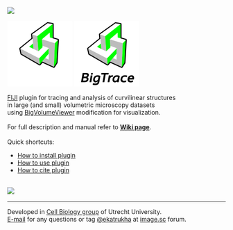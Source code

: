 [![](https://github.com/ekatrukha/bigtrace/actions/workflows/build-main.yml/badge.svg)](https://github.com/ekatrukha/bigtrace/actions/workflows/build-main.yml)

[![logo](./logo/bigtrace_logo_dark_150.png)](https://github.com/ekatrukha/BigTrace#gh-dark-mode-only)
[![logo](./logo/bigtrace_logo_light_150.png)](https://github.com/ekatrukha/BigTrace#gh-light-mode-only)

<a href="https://fiji.sc/">FIJI</a> plugin for tracing and analysis of curvilinear structures  
in large (and small) volumetric microscopy datasets  
using <a href="https://github.com/ekatrukha/bvv-playground">BigVolumeViewer</a> modification for visualization.   
<br />
For full description and manual refer to <a href="https://github.com/ekatrukha/BigTrace/wiki"><strong>Wiki page</strong></a>.  
<br />
Quick shortcuts:
<ul>
<li> <a href="https://github.com/ekatrukha/BigTrace/wiki/How-to-install-plugin">How to install plugin</a></li>
<li> <a href="https://github.com/ekatrukha/BigTrace/wiki/How-to-use-plugin">How to use plugin</a></li>
<li> <a href="https://github.com/ekatrukha/BigTrace/wiki/How-to-cite-plugin%3F">How to cite plugin</a></li>
</ul>
<br />
<img src="https://katpyxa.info/software/BigTrace/bigtrace_example.gif" /> 

----------

Developed in <a href='http://cellbiology.science.uu.nl/'>Cell Biology group</a> of Utrecht University.  
<a href="mailto:katpyxa@gmail.com">E-mail</a> for any questions or tag <a href="https://forum.image.sc/u/ekatrukha/summary">@ekatrukha</a> at <a href="https://forum.image.sc/">image.sc</a> forum.
